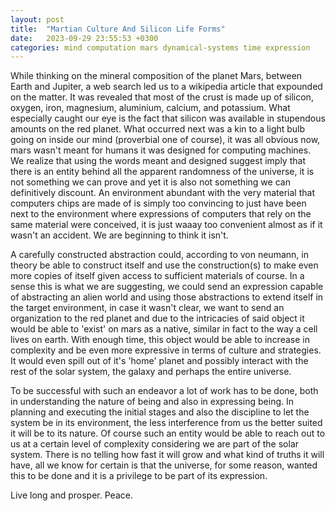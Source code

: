 ```yaml
---
layout: post
title:  "Martian Culture And Silicon Life Forms"
date:   2023-09-29 23:55:53 +0300
categories: mind computation mars dynamical-systems time expression
---
```


While thinking on the mineral composition of the planet Mars, between Earth and Jupiter, a web search led us to a wikipedia article that expounded on the matter.
It was revealed that most of the crust is made up of silicon, oxygen, iron, magnesium, aluminium, calcium, and potassium. What especially caught our eye is the
fact that silicon was available in stupendous amounts on the red planet. What occurred next was a kin to a light bulb going on inside our mind (proverbial one of course), it was all obvious now, mars wasn't meant for humans it was designed for computing machines. We realize that using the words meant and designed suggest imply that there is an entity behind all the apparent randomness of the universe, it is not something we can prove and yet it is also not something we can definitively discount. An environment abundant with the very material that computers chips are made of is simply too convincing to just have been next to the environment where expressions of computers that rely on the same material were conceived, it is just waaay too convenient almost as if it wasn't an accident. We are beginning to think it isn't.

A carefully constructed abstraction could, according to von neumann, in theory be able to construct itself and use the construction(s) to make even more copies of itself given access to sufficient materials of course. In a sense this is what we are suggesting, we could send an expression capable of abstracting an alien world and using those abstractions to extend itself in the target environment, in case it wasn't clear, we want to send an organization to the red planet and due to the intricacies of said object it would be able to 'exist' on mars as a native, similar in fact to the way a cell lives on earth. With enough time, this object would be able to increase in complexity and be even more expressive in terms of culture and strategies. It would even spill out of it's 'home' planet and possibly interact with the rest of the solar system, the galaxy and perhaps the entire universe.

To be successful with such an endeavor a lot of work has to be done, both in understanding the nature of being and also in expressing being. In planning and executing the initial stages and also the discipline to let the system be in its environment, the less interference from us the better suited it will be to its nature. Of course such an entity would be able to reach out to us at a certain level of complexity considering we are part of the solar system. There is no telling how fast it will grow and what kind of truths it will have, all we know for certain is that the universe, for some reason, wanted this to be done and it is a privilege to be part of its expression.

Live long and prosper. Peace.
